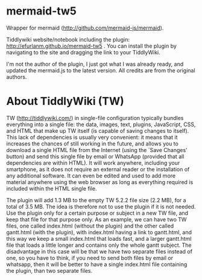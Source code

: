 # mermaid-tw5

Wrapper for mermaid (http://github.com/mermaid-js/mermaid).

Tiddlywiki website/notebook including the plugin: http://efurlanm.github.io/mermaid-tw5 . You can install the plugin by navigating to the site and dragging the link to your TiddlyWiki.

I'm not the author of the plugin, I just got what I was already ready, and updated the mermaid.js to the latest version. All credits are from the original authors.


# About TiddlyWiki (TW)

TW (http://tiddlywiki.com/) in single-file configuration typically bundles everything into a single file: the data, images, text, plugins, JavaScript, CSS, and HTML that make up TW itself (is capable of saving changes to itself). This lack of dependencies is usually very convenient: it means that it increases the chances of still working in the future, and allows you to download a single HTML file from the Internet (using the `Save Changes' button) and send this single file by email or WhatsApp (provided that all dependencies are within HTML). It will work anywhere, including your smartphone, as it does not require an external reader or the installation of any additional software. It can even be edited and used to add more material anywhere using the web browser as long as everything required is included within the HTML single file.

The plugin will add 1.3 MB to the empty TW 5.2.2 file size (2.2 MB), for a total of 3.5 MB. The idea is therefore not to use the plugin if it is not needed. Use the plugin only for a certain purpose or subject in a new TW file, and keep that file for that purpose only. As an example, we can have two TW files, one called index.html (without the plugin) and the other called gantt.html (with the plugin), with index.html having a link to gantt.html, and this way we keep a small index.html that loads fast, and a larger gantt.html file that loads a little longer and contains only the whole gantt subject. The disadvantage in this case will be that we have two separate files instead of one, so you have to think, if you need to send both files by email or whatsapp, then it will be better to have a single index.html file containing the plugin, than two separate files.
